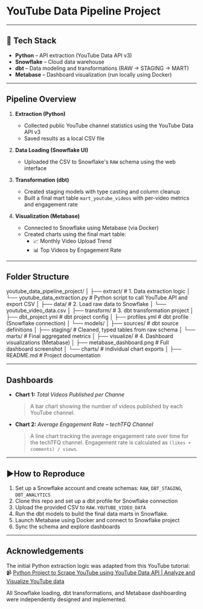 # YouTube Data Pipeline Project

---

## 🔧 Tech Stack

- **Python** – API extraction (YouTube Data API v3)
- **Snowflake** – Cloud data warehouse
- **dbt** – Data modeling and transformations (RAW → STAGING → MART)
- **Metabase** – Dashboard visualization (run locally using Docker)

---

## Pipeline Overview

1. **Extraction (Python)**  
   - Collected public YouTube channel statistics using the YouTube Data API v3  
   - Saved results as a local CSV file  

2. **Data Loading (Snowflake UI)**  
   - Uploaded the CSV to Snowflake's `RAW` schema using the web interface  

3. **Transformation (dbt)**  
   - Created staging models with type casting and column cleanup  
   - Built a final mart table `mart_youtube_videos` with per-video metrics and engagement rate  

4. **Visualization (Metabase)**  
   - Connected to Snowflake using Metabase (via Docker)  
   - Created charts using the final mart table:  
     - 📈 Monthly Video Upload Trend  
     - 📊 Top Videos by Engagement Rate  

---

## Folder Structure

youtube_data_pipeline_project/
│
├── extract/                          # 1. Data extraction logic
│   └── youtube_data_extraction.py    # Python script to call YouTube API and export CSV
│
├── data/                             # 2. Load raw data to Snowflake
│   └── youtube_video_data.csv
│
├── transform/                        # 3. dbt transformation project
│   ├── dbt_project.yml               # dbt project config
│   ├── profiles.yml                  # dbt profile (Snowflake connection)
│   └── models/
│       ├── sources/                  # dbt source definitions
│       ├── staging/                  # Cleaned, typed tables from raw schema
│       └── marts/                    # Final aggregated metrics
│
├── visualize/                        # 4. Dashboard visualizations (Metabase)
│   ├── metabase_dashboard.png        # Full dashboard screenshot
│   └── charts/                       # individual chart exports
│
├── README.md                         # Project documentation


---

## Dashboards

- **Chart 1:** *Total Videos Published per Channe*  
  > A bar chart showing the number of videos published by each YouTube channel.

- **Chart 2:** *Average Engagement Rate – techTFQ Channel*  
  > A line chart tracking the average engagement rate over time for the techTFQ channel. Engagement rate is calculated as `(likes + comments) / views`.

---

## ▶How to Reproduce

1. Set up a Snowflake account and create schemas: `RAW`, `DBT_STAGING`, `DBT_ANALYTICS`
2. Clone this repo and set up a dbt profile for Snowflake connection
3. Upload the provided CSV to `RAW.YOUTUBE_VIDEO_DATA`
4. Run the dbt models to build the final data marts in Snowflake.
5. Launch Metabase using Docker and connect to Snowflake project
6. Sync the schema and explore dashboards

---

## Acknowledgements

The initial Python extraction logic was adapted from this YouTube tutorial:  
📹 [Python Project to Scrape YouTube using YouTube Data API | Analyze and Visualize YouTube data](https://youtu.be/SwSbnmqk3zY?si=MCuMuyiloGqE8Y32)

All Snowflake loading, dbt transformations, and Metabase dashboarding were independently designed and implemented.

